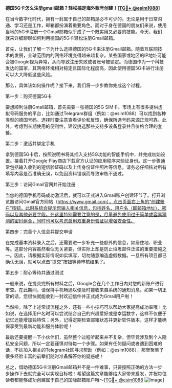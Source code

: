 **德国5G卡怎么注册gmail邮箱？轻松搞定海外账号创建！[[TG💪+ @esim1088](https://t.me/s/esim1088)]**

在当今数字化时代，拥有一封属于自己的邮箱是必不可少的。无论是用于日常沟通、学习还是工作，邮箱都扮演着重要角色。而对于身在德国的朋友们来说，使用当地的5G卡注册一个Gmail邮箱似乎成了一个既实用又必要的技能。今天，我们就来详细聊聊如何利用德国的5G卡轻松注册Gmail邮箱。

首先，让我们了解一下为什么选择德国的5G卡来注册Gmail邮箱。随着互联网技术的发展，全球范围内的网络环境变得越来越复杂。某些国家或地区的IP地址可能会被Google视为异常，从而导致注册失败或者账号被锁定。而德国作为一个科技发达的国家，其网络环境相对稳定且国际化程度高，因此使用德国5G卡进行注册可以大大降低这些风险。

那么，具体该如何操作呢？接下来，我们将一步步教你完成这个过程。

第一步：购买德国5G卡

要想顺利注册Gmail邮箱，首先需要一张德国的5G SIM卡。市场上有很多提供虚拟号码服务的平台，比如通过Telegram群组（例如：@esim1088）可以找到各种类型的德国号码。选择时要注意查看评价和反馈，确保所选号码来源正规可靠。此外，考虑到长期使用的便利性，建议挑选那些支持多设备登录并且价格合理的套餐。

第二步：激活并绑定手机

拿到德国5G卡后，按照说明书将其插入支持5G功能的智能手机中，并完成初始设置。接着打开Google Play商店下载官方认证的应用程序来验证身份。这一步骤通常包括输入收到的短信验证码以及上传身份证件照片等信息。请务必仔细核对所有填写内容是否准确无误，以免因资料错误而导致审核不通过。

第三步：访问Gmail官网并开始注册

当您的德国手机号码成功激活后，就可以正式进入Gmail账户创建环节了。打开浏览器访问Gmail官方网站（https://www.gmail.com），点击页面右上角的“创建账户”按钮。此时系统会提示您输入相关信息，包括姓名、用户名（即邮箱地址）、密码以及其他必要字段。在这里特别需要注意的是，尽量避免使用过于简单或容易猜测的密码组合，同时也可以考虑启用双重身份验证以增强安全性。

第四步：完善个人信息并提交申请

在完成基本资料录入之后，还需要进一步补充一些额外的信息，如居住地、职业等。这部分内容虽然看似无关紧要，但实际上却是防止垃圾邮件泛滥的重要措施之一。因此，请根据实际情况如实填写，切勿随意编造虚假数据。一旦所有项目都已确认无误，就可以点击“提交”按钮等待审核结果了。

第五步：耐心等待并通过测试

一般来说，在提交完所有材料之后，Google会在几个工作日内对您的新账户进行审查。在此期间，请保持手机畅通以便及时接收来自系统的通知消息。如果一切正常的话，您很快就能收到一封欢迎信件并正式成为Gmail用户啦！

当然啦，除了上述常规流程之外，还有一些小技巧可以帮助大家提高成功率哦！比如说，在选择用户名时可以尝试结合自己的兴趣爱好或是幸运数字，这样不仅便于记忆还能增加独特性；另外，记得定期检查邮箱状态并更新软件版本，这样才能确保享受到最新功能和服务体验呢！

最后还要提醒一下小伙伴们，虽然整个过程听起来并不复杂，但毕竟涉及到个人隐私安全问题，所以一定要谨慎对待每一个步骤。如果有任何疑问或者遇到困难的话，不妨加入相关的Telegram社区寻求帮助（例如：@esim1088），那里聚集了很多经验丰富的前辈们随时准备解答你的疑惑呢！

总之，借助德国5G卡注册Gmail邮箱并不是一件难事，只要按照正确的方法一步步操作下去就完全可以实现目标啦！希望这篇文章能够给大家带来启发，并祝每位读者都能够成功创建属于自己的国际邮箱账户哦～[[TG💪+ @esim1088](https://t.me/s/esim1088) ![Image](https://i.postimg.cc/4NQfJmqS/Snipaste-2025-05-13-00-14-12.png)]